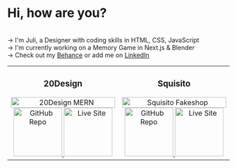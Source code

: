 # Hi, how are you?

<br>→ I'm Juli, a Designer with coding skills in HTML, CSS, JavaScript
<br>→ I'm currently working on a Memory Game in Next.js & Blender
<br>→ Check out my <a href="https://www.behance.com/julischa" target="_blank">Behance</a> or add me on <a href="https://www.linkedin.com/in/julischa/" target="_blank">LinkedIn</a> 

<table style="width:100%">
  <tbody>
    <tr>
      <td align="center" width="50%">
        <h3>20Design</h3>
        <a href="https://github.com/julischa/20Design-MERN" target="_blank">
        <img src="https://i.imgur.com/JnHacPR.jpg" width="100%" alt="20Design MERN" />
          <img src="https://i.imgur.com/lATIpBL.jpg" style="width: 110px;" alt="GitHub Repo" />
        </a>
        <a href="https://20-design.vercel.app" target="_blank">
          <img src="https://i.imgur.com/wQDK9IY.jpg" style="width: 110px;" alt="Live Site" />
        </a>
      </td>
      <td align="center" width="50%">
        <h3>Squisito</h3>
        <a href="https://github.com/JacoLombardo/squisito" target="_blank">
        <img src="https://i.imgur.com/43qHFEk.jpg" width="100%" alt="Squisito Fakeshop" />
          <img src="https://i.imgur.com/lATIpBL.jpg" style="width: 110px;" alt="GitHub Repo" />
        </a>
        <a href="https://squisito-one.vercel.app" target="_blank">
          <img src="https://i.imgur.com/wQDK9IY.jpg" style="width: 110px;" alt="Live Site" />
        </a>
      </td>
    </tr>
  </tbody>
</table>
